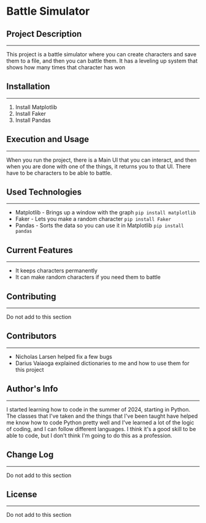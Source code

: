 # Battle Simulator

## Project Description
---
This project is a battle simulator where you can create characters and save them to a file, and then you can battle them. It has a leveling up system that shows how many times that character has won  

## Installation
---
1. Install Matplotlib
2. Install Faker
3. Install Pandas  

## Execution and Usage
---
When you run the project, there is a Main UI that you can interact, and then when you are done with one of the things, it returns you to that UI. There have to be characters to be able to battle.


## Used Technologies
---
+ Matplotlib - Brings up a window with the graph
`pip install matplotlib`
+ Faker - Lets you make a random character
`pip install Faker`
+ Pandas - Sorts the data so you can use it in Matplotlib
`pip install pandas`  

## Current Features
---
+ It keeps characters permanently
+ It can make random characters if you need them to battle  

## Contributing
---
Do not add to this section  

## Contributors
---
+ Nicholas Larsen helped fix a few bugs
+ Darius Vaiaoga explained dictionaries to me and how to use them for this project  

## Author's Info
---
I started learning how to code in the summer of 2024, starting in Python. The classes that I've taken and the things that I've been taught have helped me know how to code Python pretty well and I've learned a lot of the logic of coding, and I can follow different languages. I think it's a good skill to be able to code, but I don't think I'm going to do this as a profession.

## Change Log
---
Do not add to this section  

## License
---
Do not add to this section